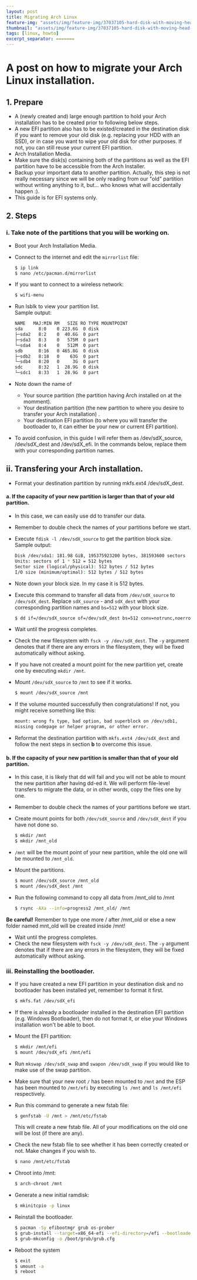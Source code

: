 ```yaml
---
layout: post
title: Migrating Arch Linux
feature-img: "assets/img/feature-img/37037105-hard-disk-with-moving-head-.jpg"
thumbnail: "assets/img/feature-img/37037105-hard-disk-with-moving-head-.jpg"
tags: [linux, howto]
excerpt_separator: =======
---
```


A post on how to migrate your Arch Linux installation.
=======

## 1. Prepare
- A (newly created and) large enough partition to hold your Arch installation has to be created prior to following below steps.
- A new EFI partition also has to be existed/created in the destination disk if you want to remove your old disk (e.g. replacing your HDD with an SSD), or in case you want to wipe your old disk for other purposes. If not, you can still reuse your current EFI partition.
- Arch Installation Media.
- Make sure the disk(s) containing both of the partitions as well as the EFI partition have to be accessible from the Arch Installer.
- Backup your important data to another partition. Actually, this step is not really necessary since we will be only reading from our "old" partition without writing anything to it, but... who knows what will accidentally happen :).
- This guide is for EFI systems only.

## 2. Steps
### i. Take note of the partitions that you will be working on.
- Boot your Arch Installation Media.
- Connect to the internet and edit the `mirrorlist` file:
  ~~~bash
  $ ip link
  $ nano /etc/pacman.d/mirrorlist
  ~~~

- If you want to connect to a wireless network:
  ~~~bash
  $ wifi-menu
  ~~~


- Run lsblk to view your partition list.<br>Sample output:
  ~~~bash
  NAME   MAJ:MIN RM   SIZE RO TYPE MOUNTPOINT
  sda      8:0    0 223.6G  0 disk
  ├─sda2   8:2    0  40.6G  0 part 
  ├─sda3   8:3    0   575M  0 part 
  └─sda4   8:4    0   512M  0 part 
  sdb      8:16   0 465.8G  0 disk 
  ├─sdb2   8:18   0    63G  0 part 
  └─sdb4   8:20   0     3G  0 part 
  sdc      8:32   1  28.9G  0 disk 
  └─sdc1   8:33   1  28.9G  0 part
  ~~~


- Note down the name of
  - Your source partition (the partition having Arch installed on at the momment).
  - Your destination partition (the new partition to where you desire to transfer your Arch installation) .
  - Your destination EFI partition (to where you will transfer the bootloader to, it can either be your new or current EFI partition).
- To avoid confusion, in this guide I will refer them as /dev/sdX_source, /dev/sdX_dest and /dev/sdX_efi. In the commands below, replace them with your corresponding partition names.

## ii. Transfering your Arch installation.
- Format your destination partition by running mkfs.ext4 /dev/sdX_dest.

#### a. If the capacity of your new partition is larger than that of your old partition.
- In this case, we can easily use dd to transfer our data.
- Remember to double check the names of your partitions before we start.
- Execute `fdisk -l /dev/sdX_source` to get the partition block size.<br>Sample output:
  ~~~bash
  Disk /dev/sda1: 181.98 GiB, 195375923200 bytes, 381593600 sectors
  Units: sectors of 1 * 512 = 512 bytes
  Sector size (logical/physical): 512 bytes / 512 bytes
  I/O size (minimum/optimal): 512 bytes / 512 bytes
  ~~~


- Note down your block size. In my case it is 512 bytes.
- Execute this command to transfer all data from `/dev/sdX_source` to `/dev/sdX_dest`. Replace `sdX_source` - and `sdX_dest` with your corresponding partition names and `bs=512` with your block size.
  ~~~bash
  $ dd if=/dev/sdX_source of=/dev/sdX_dest bs=512 conv=notrunc,noerror,sync status=progress
  ~~~


- Wait until the progress completes.
- Check the new filesystem with `fsck -y /dev/sdX_dest`. The `-y` argument denotes that if there are any errors in the filesystem, they will be fixed automatically without asking.
- If you have not created a mount point for the new partition yet, create one by executing `mkdir /mnt`.
- Mount `/dev/sdX_source` to `/mnt` to see if it works.
  ~~~bash
  $ mount /dev/sdX_source /mnt
  ~~~


- If the volume mounted successfully then congratulations! If not, you might receive something like this:
  ~~~bash
  mount: wrong fs type, bad option, bad superblock on /dev/sdb1, 
  missing codepage or helper program, or other error.
  ~~~


- Reformat the destination partition with `mkfs.ext4 /dev/sdX_dest` and follow the next steps in section **b** to overcome this issue.

#### b. If the capacity of your new partition is smaller than that of your old partition.
- In this case, it is likely that dd will fail and you will not be able to mount the new partition after having dd-ed it. We will perform file-level transfers to migrate the data, or in other words, copy the files one by one.
- Remember to double check the names of your partitions before we start.
- Create mount points for both `/dev/sdX_source` and `/dev/sdX_dest` if you have not done so.
  ~~~bash
  $ mkdir /mnt
  $ mkdir /mnt_old 
  ~~~


- `/mnt` will be the mount point of your new partition, while the old one will be mounted to `/mnt_old`.
- Mount the partitions.
  ~~~bash
  $ mount /dev/sdX_source /mnt_old
  $ mount /dev/sdX_dest /mnt
  ~~~

- Run the following command to copy all data from /mnt_old to /mnt
  ~~~bash
  $ rsync -AXa --info=progress2 /mnt_old/ /mnt
  ~~~

**Be careful!** Remember to type one more / after /mnt_old or else a new folder named mnt_old will be created inside /mnt!

- Wait until the progress completes.
- Check the new filesystem with `fsck -y /dev/sdX_dest`. The `-y` argument denotes that if there are any errors in the filesystem, they will be fixed automatically without asking.

### iii. Reinstalling the bootloader.
- If you have created a new EFI partition in your destination disk and no bootloader has been installed yet, remember to format it first.
  ~~~bash
  $ mkfs.fat /dev/sdX_efi
  ~~~

- If there is already a bootloader installed in the destination EFI partition (e.g. Windows Bootloader), then do not format it, or else your Windows installation won't be able to boot.
- Mount the EFI partition:
  ~~~bash
  $ mkdir /mnt/efi
  $ mount /dev/sdX_efi /mnt/efi
  ~~~

- Run `mkswap /dev/sdX_swap` and `swapon /dev/sdX_swap` if you would like to make use of the swap partition.
- Make sure that your new root `/` has been mounted to `/mnt` and the ESP has been mounted to `/mnt/efi` by executing `ls /mnt` and `ls /mnt/efi` respectively.
- Run this command to generate a new fstab file:
  ~~~bash
  $ genfstab -U /mnt > /mnt/etc/fstab
  ~~~
  This will create a new fstab file. All of your modifications on the old one will be lost (if there are any).
- Check the new fstab file to see whether it has been correctly created or not. Make changes if you wish to.
  ~~~bash
  $ nano /mnt/etc/fstab
  ~~~

- Chroot into /mnt:
  ~~~bash
  $ arch-chroot /mnt
  ~~~

- Generate a new initial ramdisk:
  ~~~bash
  $ mkinitcpio -p linux
  ~~~

- Reinstall the bootloader.
  ~~~bash
  $ pacman -Sy efibootmgr grub os-prober
  $ grub-install --target=x86_64-efi --efi-directory=/efi --bootloader-id=GRUB
  $ grub-mkconfig -o /boot/grub/grub.cfg
  ~~~

- Reboot the system
  ~~~bash
  $ exit
  $ umount -a
  $ reboot
  ~~~
